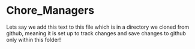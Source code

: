 # Chore_Managers
Lets say we add this text to this file which is in a directory we cloned from github, meaning it is set up to track changes and save changes to github only within this folder!
